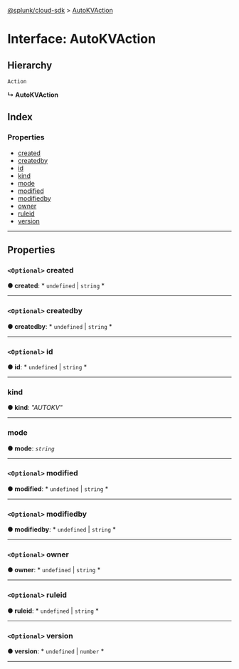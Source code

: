 [@splunk/cloud-sdk](../README.md) > [AutoKVAction](../interfaces/autokvaction.md)

# Interface: AutoKVAction

## Hierarchy

 `Action`

**↳ AutoKVAction**

## Index

### Properties

* [created](autokvaction.md#created)
* [createdby](autokvaction.md#createdby)
* [id](autokvaction.md#id)
* [kind](autokvaction.md#kind)
* [mode](autokvaction.md#mode)
* [modified](autokvaction.md#modified)
* [modifiedby](autokvaction.md#modifiedby)
* [owner](autokvaction.md#owner)
* [ruleid](autokvaction.md#ruleid)
* [version](autokvaction.md#version)

---

## Properties

<a id="created"></a>

### `<Optional>` created

**● created**: * `undefined` &#124; `string`
*

___
<a id="createdby"></a>

### `<Optional>` createdby

**● createdby**: * `undefined` &#124; `string`
*

___
<a id="id"></a>

### `<Optional>` id

**● id**: * `undefined` &#124; `string`
*

___
<a id="kind"></a>

###  kind

**● kind**: *"AUTOKV"*

___
<a id="mode"></a>

###  mode

**● mode**: *`string`*

___
<a id="modified"></a>

### `<Optional>` modified

**● modified**: * `undefined` &#124; `string`
*

___
<a id="modifiedby"></a>

### `<Optional>` modifiedby

**● modifiedby**: * `undefined` &#124; `string`
*

___
<a id="owner"></a>

### `<Optional>` owner

**● owner**: * `undefined` &#124; `string`
*

___
<a id="ruleid"></a>

### `<Optional>` ruleid

**● ruleid**: * `undefined` &#124; `string`
*

___
<a id="version"></a>

### `<Optional>` version

**● version**: * `undefined` &#124; `number`
*

___

